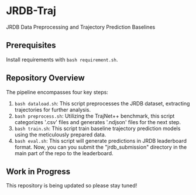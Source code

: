 # JRDB-Traj
JRDB Data Preprocessing and Trajectory Prediction Baselines 

## Prerequisites
Install requirements with `bash requirement.sh`.

## Repository Overview
The pipeline encompasses four key steps:

1. `bash dataload.sh`: This script preprocesses the JRDB dataset, extracting trajectories for further analysis.
2. `bash preprocess.sh`: Utilizing the TrajNet++ benchmark, this script categorizes '.csv' files and generates '.ndjson' files for the next step.
3. `bash train.sh`: This script train baseline trajectory prediction models using the meticulously prepared data.
4. `bash eval.sh`: This script will generate predictions in JRDB leaderboard format.
Now, you can you submit the "jrdb_submission" directory in the main part of the repo to the leaderboard.

## Work in Progress
This repository is being updated so please stay tuned!
